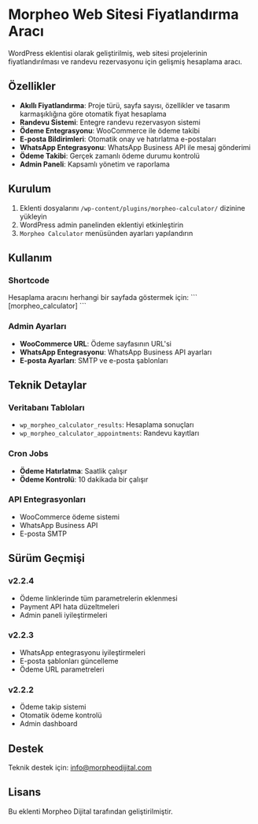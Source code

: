 # Morpheo Web Sitesi Fiyatlandırma Aracı

WordPress eklentisi olarak geliştirilmiş, web sitesi projelerinin fiyatlandırılması ve randevu rezervasyonu için gelişmiş hesaplama aracı.

## Özellikler

- **Akıllı Fiyatlandırma**: Proje türü, sayfa sayısı, özellikler ve tasarım karmaşıklığına göre otomatik fiyat hesaplama
- **Randevu Sistemi**: Entegre randevu rezervasyon sistemi
- **Ödeme Entegrasyonu**: WooCommerce ile ödeme takibi
- **E-posta Bildirimleri**: Otomatik onay ve hatırlatma e-postaları
- **WhatsApp Entegrasyonu**: WhatsApp Business API ile mesaj gönderimi
- **Ödeme Takibi**: Gerçek zamanlı ödeme durumu kontrolü
- **Admin Paneli**: Kapsamlı yönetim ve raporlama

## Kurulum

1. Eklenti dosyalarını `/wp-content/plugins/morpheo-calculator/` dizinine yükleyin
2. WordPress admin panelinden eklentiyi etkinleştirin
3. `Morpheo Calculator` menüsünden ayarları yapılandırın

## Kullanım

### Shortcode
Hesaplama aracını herhangi bir sayfada göstermek için:
\`\`\`
[morpheo_calculator]
\`\`\`

### Admin Ayarları
- **WooCommerce URL**: Ödeme sayfasının URL'si
- **WhatsApp Entegrasyonu**: WhatsApp Business API ayarları
- **E-posta Ayarları**: SMTP ve e-posta şablonları

## Teknik Detaylar

### Veritabanı Tabloları
- `wp_morpheo_calculator_results`: Hesaplama sonuçları
- `wp_morpheo_calculator_appointments`: Randevu kayıtları

### Cron Jobs
- **Ödeme Hatırlatma**: Saatlik çalışır
- **Ödeme Kontrolü**: 10 dakikada bir çalışır

### API Entegrasyonları
- WooCommerce ödeme sistemi
- WhatsApp Business API
- E-posta SMTP

## Sürüm Geçmişi

### v2.2.4
- Ödeme linklerinde tüm parametrelerin eklenmesi
- Payment API hata düzeltmeleri
- Admin paneli iyileştirmeleri

### v2.2.3
- WhatsApp entegrasyonu iyileştirmeleri
- E-posta şablonları güncelleme
- Ödeme URL parametreleri

### v2.2.2
- Ödeme takip sistemi
- Otomatik ödeme kontrolü
- Admin dashboard

## Destek

Teknik destek için: info@morpheodijital.com

## Lisans

Bu eklenti Morpheo Dijital tarafından geliştirilmiştir.
